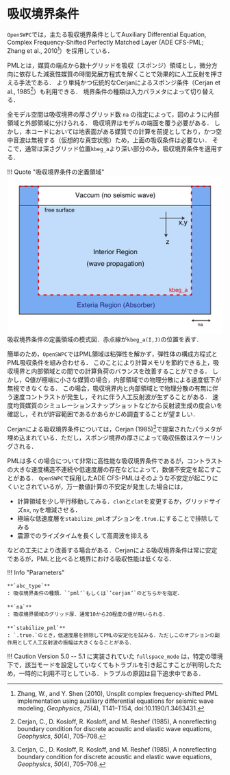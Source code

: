 # 吸収境界条件

`OpenSWPC`では，主たる吸収境界条件としてAuxiliary Differential Equation, Complex
Frequency-Shifted Perfectly Matched Layer (ADE CFS-PML; Zhang et al., 2010[^Zhang2010]）を採用している．

[^Zhang2010]: Zhang, W., and Y. Shen (2010), Unsplit complex frequency-shifted PML implementation using auxiliary differential equations for seismic wave modeling, _Geophysics_, _75_(4), T141–T154, doi:10.1190/1.3463431.

PMLとは，媒質の端点から数十グリッドを吸収（スポンジ）領域とし，微分方向に依存した減衰性媒質の時間発展方程式を解くことで効果的に人工反射を押さえる手法である．
より単純かつ伝統的なCerjanによるスポンジ条件（Cerjan et al., 1985[^Cerjan1985]）も利用できる．
境界条件の種類は入力パラメタによって切り替える．

[^Cerjan1985]: Cerjan, C., D. Kosloff, R. Kosloff, and M. Reshef (1985), A nonreflecting boundary condition for discrete acoustic and elastic wave equations, _Geophysics_, _50_(4), 705–708.

全モデル空間は吸収境界の厚さグリッド数 `na` の指定によって，図のように内部領域と外部領域に分けられる．
吸収境界はモデルの端面を覆う必要がある．
しかし，本コードにおいては地表面がある媒質での計算を前提としており，かつ空中音波は無視する（仮想的な真空状態）ため，上面の吸収条件は必要ない．
そこで，通常は深さグリッド位置`kbeg_a`より深い部分のみ，吸収境界条件を適用する．

!!! Quote "吸収境界条件の定義領域"
    ![](../../fig/absorber_region.png)
    吸収境界条件の定義領域の模式図．赤点線が`kbeg_a(I,J)`の位置を表す．


簡単のため，`OpenSWPC`ではPML領域は粘弾性を解かず，弾性体の構成方程式とPML吸収条件を組み合わせる．
このことにより計算メモリを節約できる上，吸収境界と内部領域との間での計算負荷のバランスを改善することができる．
しかし，Q値が極端に小さな媒質の場合，内部領域での物理分散による速度低下が無視できなくなる．
この場合，吸収境界内と内部領域とで物理分散の有無に伴う速度コントラストが発生し，それに伴う人工反射波が生ずることがある．
速度均質媒質のシミュレーションスナップショットなどから反射波生成の度合いを確認し，それが許容範囲であるかあらかじめ調査することが望ましい．

Cerjanによる吸収境界条件については，Cerjan (1985)[^Cerjan1985]で提案されたパラメタが埋め込まれている．ただし，スポンジ境界の厚さによって吸収係数はスケーリングされる．

PMLは多くの場合について非常に高性能な吸収境界条件であるが，コントラストの大きな速度構造不連続や低速度層の存在などによって，数値不安定を起こすことがある．
`OpenSWPC`で採用したADE CFS-PMLはそのような不安定が起こりにくいとされているが，万一数値計算の不安定が発生した場合には，

  - 計算領域を少し平行移動してみる．`clon`と`clat`を変更するか，グリッドサイズ`nx`, `ny`を増減させる．
  - 極端な低速度層を`stabilize_pml`オプションを`.true.`にすることで排除してみる
  - 震源でのライズタイムを長くして高周波を抑える

などの工夫により改善する場合がある．Cerjanによる吸収境界条件は常に安定であるが，PMLと比べると境界における吸収性能は低くなる．

!!! Info "Parameters"

    **`abc_type`**
    : 吸収境界条件の種類．`’pml’`もしくは`’cerjan’`のどちらかを指定．

    **`na`**
    : 吸収境界領域のグリッド厚．通常10から20程度の値が用いられる．

    **`stabilize_pml`**
    : `.true.`のとき，低速度層を排除してPMLの安定化を試みる．ただしこのオプションの副作用として人工反射波の振幅は大きくなることがある．

<!---
    **`fullspace_mode`** (new in version 5.2)
    : `.true.`のとき，$z$軸の上部にも吸収境界条件を適用する．このオプションは通常は空気層のため必要ないが，地表面の存在しない全無限媒質のシミュレーションの際に有用であろう．ただし，既存の速度構造モデルの多くは地表境界の存在を前提としている．このモードを活用するためには，`vmodel_user`による自前の速度構造モデルの定義が必要であろう．
  
!!! Caution
    `fullspace_mode` は，Version 5.0.0 では2次元（P-SV, SH）コードでのみ有効である．Version 5.2 以降では3次元でも動作する．
--->

!!! Caution
    Version 5.0 -- 5.1 に実装されていた `fullspace_mode` は，特定の環境下で，該当モードを設定していなくてもトラブルを引き起こすことが判明したため，一時的に利用不可としている．トラブルの原因は目下追求中である．
